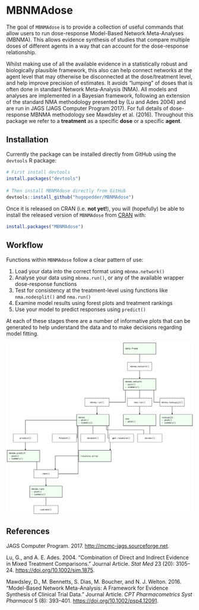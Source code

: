 
<!-- README.md is generated from README.Rmd. Please edit that file -->

# MBNMAdose

The goal of `MBNMAdose` is to provide a collection of useful commands
that allow users to run dose-response Model-Based Network Meta-Analyses
(MBNMA). This allows evidence synthesis of studies that compare multiple
doses of different agents in a way that can account for the
dose-response relationship.

Whilst making use of all the available evidence in a statistically
robust and biologically plausible framework, this also can help connect
networks at the agent level that may otherwise be disconnected at the
dose/treatment level, and help improve precision of estimates. It avoids
“lumping” of doses that is often done in standard Network Meta-Analysis
(NMA). All models and analyses are implemented in a Bayesian framework,
following an extension of the standard NMA methodology presented by (Lu
and Ades 2004) and are run in JAGS (JAGS Computer Program 2017). For
full details of dose-response MBNMA methodology see Mawdsley et
al. (2016). Throughout this package we refer to a **treatment** as a
specific **dose** or a specific **agent**.

## Installation

Currently the package can be installed directly from GitHub using the
`devtools` R package:

``` r
# First install devtools
install.packages("devtools")

# Then install MBNMAdose directly from GitHub
devtools::install_github("hugopedder/MBNMAdose")
```

Once it is released on CRAN (i.e. **not yet\!**), you will (hopefully)
be able to install the released version of `MBNMAdose` from
[CRAN](https://CRAN.R-project.org) with:

``` r
install.packages("MBNMAdose")
```

## Workflow

Functions within `MBNMAdose` follow a clear pattern of use:

1.  Load your data into the correct format using `mbnma.network()`
2.  Analyse your data using `mbnma.run()`, or any of the available
    wrapper dose-response functions
3.  Test for consistency at the treatment-level using functions like
    `nma.nodesplit()` and `nma.run()`
4.  Examine model results using forest plots and treatment rankings
5.  Use your model to predict responses using `predict()`

At each of these stages there are a number of informative plots that can
be generated to help understand the data and to make decisions regarding
model fitting.

![](man/figures/functionstructure.png
"Graphic showing how different exported functions within MBNMAdose are connected")

## References

<div id="refs" class="references">

<div id="ref-jags">

JAGS Computer Program. 2017. <http://mcmc-jags.sourceforge.net>.

</div>

<div id="ref-lu2004">

Lu, G., and A. E. Ades. 2004. “Combination of Direct and Indirect
Evidence in Mixed Treatment Comparisons.” Journal Article. *Stat Med* 23
(20): 3105–24. <https://doi.org/10.1002/sim.1875>.

</div>

<div id="ref-mawdsley2016">

Mawdsley, D., M. Bennetts, S. Dias, M. Boucher, and N. J. Welton. 2016.
“Model-Based Network Meta-Analysis: A Framework for Evidence Synthesis
of Clinical Trial Data.” Journal Article. *CPT Pharmacometrics Syst
Pharmacol* 5 (8): 393–401. <https://doi.org/10.1002/psp4.12091>.

</div>

</div>
